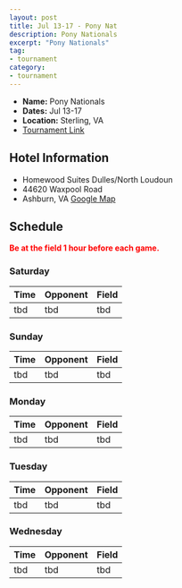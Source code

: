 ```yaml
---
layout: post
title: Jul 13-17 - Pony Nat
description: Pony Nationals
excerpt: "Pony Nationals"
tag:
- tournament
category:
- tournament
---
```

* **Name:** Pony Nationals
* **Dates:** Jul 13-17
* **Location:** Sterling, VA
* [Tournament Link](https://dcarver2929.wixsite.com/ponyinfo/tournament-info)

## Hotel Information

* Homewood Suites Dulles/North Loudoun
* 44620 Waxpool Road
* Ashburn, VA
[Google Map](https://goo.gl/maps/MdUbLieKDYTnbQNH7)

## Schedule
**<span style="color:red">Be at the field 1 hour before each game.</span>**

### Saturday

| Time | Opponent | Field |
|:---  |:---      |:---   |
| tbd  | tbd      | tbd   |


### Sunday

| Time | Opponent | Field |
|:---  |:---      |:---   |
| tbd  | tbd      | tbd   |

### Monday

| Time | Opponent | Field |
|:---  |:---      |:---   |
| tbd  | tbd      | tbd   |

### Tuesday

| Time | Opponent | Field |
|:---  |:---      |:---   |
| tbd  | tbd      | tbd   |

### Wednesday

| Time | Opponent | Field |
|:---  |:---      |:---   |
| tbd  | tbd      | tbd   |

